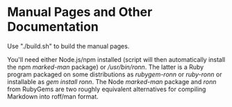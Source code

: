 Manual Pages and Other Documentation
=====

Use "./build.sh" to build the manual pages.

You'll need either Node.js/npm installed (script will then automatically install the npm *marked-man* package) or */usr/bin/ronn*. The latter is a Ruby program packaged on some distributions as *rubygem-ronn* or *ruby-ronn* or installable as *gem install ronn*. The Node *marked-man* package and *ronn* from RubyGems are two roughly equivalent alternatives for compiling Markdown into roff/man format.
